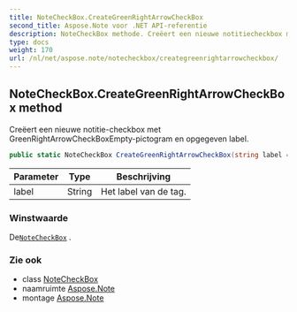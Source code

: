 ```yaml
---
title: NoteCheckBox.CreateGreenRightArrowCheckBox
second_title: Aspose.Note voor .NET API-referentie
description: NoteCheckBox methode. Creëert een nieuwe notitiecheckbox met GreenRightArrowCheckBoxEmptypictogram en opgegeven label.
type: docs
weight: 170
url: /nl/net/aspose.note/notecheckbox/creategreenrightarrowcheckbox/
---
```

## NoteCheckBox.CreateGreenRightArrowCheckBox method

Creëert een nieuwe notitie-checkbox met GreenRightArrowCheckBoxEmpty-pictogram en opgegeven label.

```csharp
public static NoteCheckBox CreateGreenRightArrowCheckBox(string label = "")
```

| Parameter | Type | Beschrijving |
| --- | --- | --- |
| label | String | Het label van de tag. |

### Winstwaarde

De[`NoteCheckBox`](../) .

### Zie ook

* class [NoteCheckBox](../)
* naamruimte [Aspose.Note](../../notecheckbox/)
* montage [Aspose.Note](../../../)


